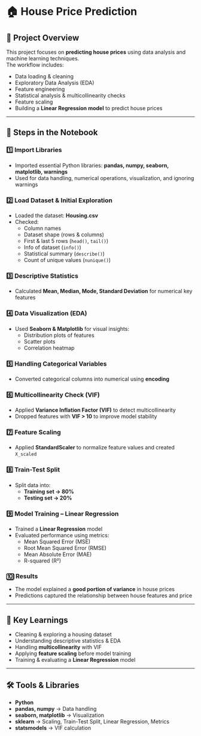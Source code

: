 # 🏠 House Price Prediction

## 📌 Project Overview
This project focuses on **predicting house prices** using data analysis and machine learning techniques.  
The workflow includes:
- Data loading & cleaning  
- Exploratory Data Analysis (EDA)  
- Feature engineering  
- Statistical analysis & multicollinearity checks  
- Feature scaling  
- Building a **Linear Regression model** to predict house prices  

---

## 📂 Steps in the Notebook

### 1️⃣ Import Libraries
- Imported essential Python libraries: **pandas, numpy, seaborn, matplotlib, warnings**  
- Used for data handling, numerical operations, visualization, and ignoring warnings  

### 2️⃣ Load Dataset & Initial Exploration
- Loaded the dataset: **Housing.csv**  
- Checked:
  - Column names  
  - Dataset shape (rows & columns)  
  - First & last 5 rows (`head()`, `tail()`)  
  - Info of dataset (`info()`)  
  - Statistical summary (`describe()`)  
  - Count of unique values (`nunique()`)  

### 3️⃣ Descriptive Statistics
- Calculated **Mean, Median, Mode, Standard Deviation** for numerical key features 

### 4️⃣ Data Visualization (EDA)
- Used **Seaborn & Matplotlib** for visual insights:
  - Distribution plots of features  
  - Scatter plots   
  - Correlation heatmap  

### 5️⃣ Handling Categorical Variables
- Converted categorical columns into numerical using **encoding**    

### 6️⃣ Multicollinearity Check (VIF)
- Applied **Variance Inflation Factor (VIF)** to detect multicollinearity  
- Dropped features with **VIF > 10** to improve model stability  

### 7️⃣ Feature Scaling
- Applied **StandardScaler** to normalize feature values and created `X_scaled`  

### 8️⃣ Train-Test Split
- Split data into:
  - **Training set → 80%**  
  - **Testing set → 20%**  

### 9️⃣ Model Training – Linear Regression
- Trained a **Linear Regression** model  
- Evaluated performance using metrics:
  - Mean Squared Error (MSE)  
  - Root Mean Squared Error (RMSE)  
  - Mean Absolute Error (MAE)  
  - R-squared (R²)  

### 🔟 Results
- The model explained a **good portion of variance** in house prices  
- Predictions captured the relationship between house features and price  

---

## 🚀 Key Learnings
- Cleaning & exploring a housing dataset  
- Understanding descriptive statistics & EDA  
- Handling **multicollinearity** with VIF  
- Applying **feature scaling** before model training  
- Training & evaluating a **Linear Regression** model  

---

## 🛠️ Tools & Libraries
- **Python**  
- **pandas, numpy** → Data handling  
- **seaborn, matplotlib** → Visualization  
- **sklearn** → Scaling, Train-Test Split, Linear Regression, Metrics  
- **statsmodels** → VIF calculation  
